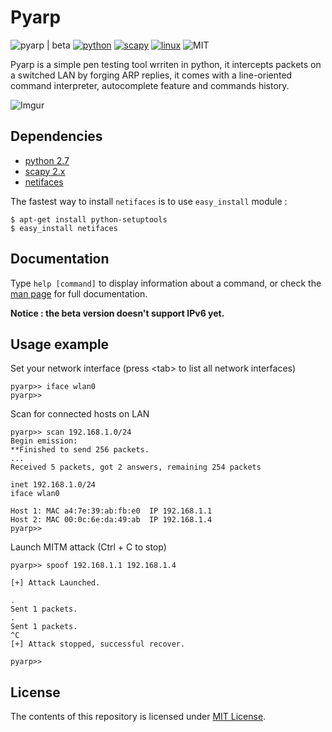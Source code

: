 # Pyarp

![pyarp | beta](https://img.shields.io/badge/pyarp-beta-brightgreen.svg) [![python](https://img.shields.io/badge/python-2.7-blue.svg)](https://www.python.org/download/releases/2.7/)
[![scapy](https://img.shields.io/badge/scapy-2.x-blue.svg)](https://github.com/secdev/scapy/)
[![linux](https://img.shields.io/badge/os-linux-orange.svg)](https://www.linux.com/)
![MIT](https://img.shields.io/badge/licence-MIT-red.svg)

Pyarp is a simple pen testing tool wrriten in python, it intercepts packets on a switched LAN by forging ARP replies, it comes with a line-oriented command interpreter, autocomplete feature and commands history.


![Imgur](http://i.imgur.com/PxiEcZ4.png)


## Dependencies  

* [python 2.7](https://www.python.org/download/releases/2.7/)
* [scapy 2.x](http://www.secdev.org/projects/scapy/doc/installation.html)
* [netifaces](https://bitbucket.org/al45tair/netifaces)  

The fastest way to install `netifaces` is to use `easy_install` module :

```
$ apt-get install python-setuptools
$ easy_install netifaces
```

## Documentation  

Type `help [command]` to display information about a command, or check the [man page](https://github.com/7BISSO/Pyarp/blob/master/man-page) for full documentation.

<b>Notice : the beta version doesn't support IPv6 yet.</b>


## Usage example  

Set your network interface (press \<tab\> to list all network interfaces)
```
pyarp>> iface wlan0
pyarp>>
```
Scan for connected hosts on LAN
```
pyarp>> scan 192.168.1.0/24
Begin emission:
**Finished to send 256 packets.
...
Received 5 packets, got 2 answers, remaining 254 packets

inet 192.168.1.0/24
iface wlan0

Host 1: MAC a4:7e:39:ab:fb:e0  IP 192.168.1.1
Host 2: MAC 00:0c:6e:da:49:ab  IP 192.168.1.4
pyarp>> 
```
Launch MITM attack (Ctrl + C to stop)
```
pyarp>> spoof 192.168.1.1 192.168.1.4

[+] Attack Launched.

.
Sent 1 packets.
.
Sent 1 packets.
^C
[+] Attack stopped, successful recover.

pyarp>>
```

## License  

The contents of this repository is licensed under [MIT License](https://github.com/7BISSO/Pyarp/blob/master/LICENSE).

